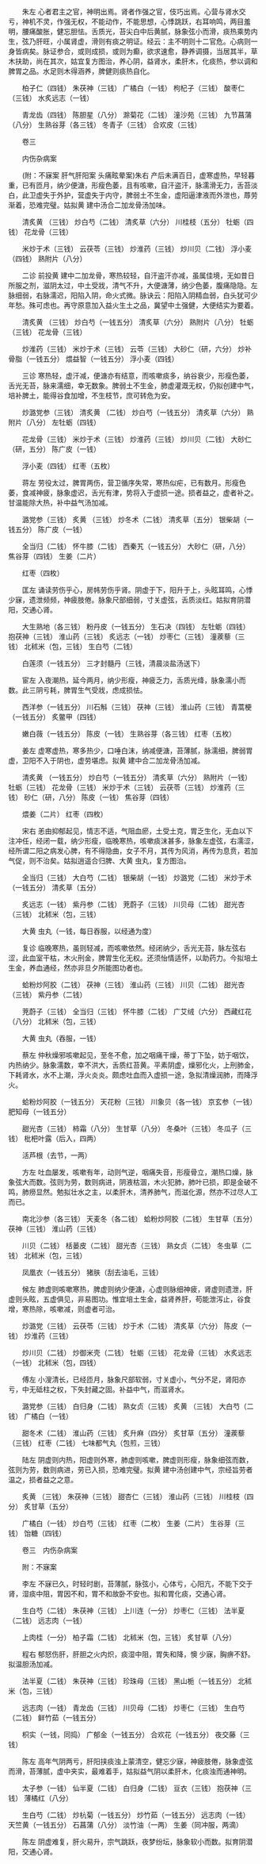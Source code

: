 <!-- { "loadSidebar": true } -->
　　朱左 心者君主之官，神明出焉。肾者作强之官，伎巧出焉。心营与肾水交亏，神机不灵，作强无权，不能动作，不能思想，心悸跳跃，右耳响鸣，两目羞明，腰痛酸胀，健忘胆怯。舌质光，苔尖白中后黄腻，脉象弦小而滑，痰热乘势内生，弦乃肝旺，小属肾虚，滑则有痰之明证。经云：主不明则十二官危。心病则一身皆病矣。脉证参合，或则成损，或则为癫，欲求速愈，静养调摄，当居其半，草木扶助，尚在其次，姑宜复方图治，养心阴，益肾水，柔肝木，化痰热，参以调和脾胃之品。水足则木得涵养，脾健则痰热自化。

　　柏子仁（四钱） 朱茯神（三钱） 广橘白（一钱） 枸杞子（三钱） 酸枣仁（三钱） 水炙远志（一钱）

　　青龙齿（四钱） 陈胆星（八分） 滁菊花（二钱） 潼沙苑（三钱） 九节菖蒲（八分） 生熟谷芽（各三钱） 冬青子（三钱） 合欢皮（三钱）

　　卷三

　　内伤杂病案

　　(附：不寐案 肝气肝阳案 头痛眩晕案)朱右 产后未满百日，虚寒虚热，早轻暮重，已有匝月，纳少便溏，形瘦色萎，且有咳嗽，自汗盗汗，脉濡滑无力，舌苔淡白，此卫虚失于外护，营虚失于内守，脾弱土不生金，虚阳逼津液而外泄也，蓐劳渐着，恐难完璧。姑拟黄 建中汤合二加龙骨汤加味。

　　清炙黄 （三钱） 炒白芍（二钱） 清炙草（六分） 川桂枝（五分） 牡蛎（四钱） 花龙骨（三钱）

　　米炒于术（三钱） 云茯苓（三钱） 炒淮药（三钱） 炒川贝（二钱） 浮小麦（四钱） 熟附片（八分）

　　二诊 前投黄 建中二加龙骨，寒热较轻，自汗盗汗亦减，虽属佳境，无如昔日所服之剂，滋阴太过，中土受戕，清气不升，大便溏薄，纳少色萎，腹痛隐隐。左脉细弱，右脉濡迟，阳陷入阴，命火式微。脉诀云：阳陷入阴精血弱，白头犹可少年愁。殊可虑也。再守原意加入益火生土之品，冀望中土强健，大便结实为要着。

　　清炙黄 （三钱） 炒白芍（一钱五分） 清炙草（六分） 熟附片（八分） 牡蛎（三钱） 花龙骨（三钱）

　　炒淮药（三钱） 米炒于术（三钱） 云苓（三钱） 大砂仁（研，六分） 炒补骨脂（一钱五分） 煨益智（一钱五分） 浮小麦（四钱）

　　三诊 寒热轻，虚汗减，便溏亦有结意，而咳嗽痰多，纳谷衰少，形瘦色萎，舌光无苔，脉来濡细，幸无数象。脾弱土不生金，肺虚灌溉无权，仍拟创建中气，培补脾土，能得谷食加增，不生枝节，庶可转危为安。

　　炒潞党参（三钱） 清炙黄 （二钱） 炒白芍（一钱五分） 清炙草（六分） 熟附片（八分） 左牡蛎（四钱）

　　花龙骨（三钱） 米炒于术（三钱） 炒淮药（三钱） 炒川贝（二钱） 大砂仁（研，五分） 陈广皮（一钱）

　　浮小麦（四钱） 红枣（五枚）

　　蒋左 劳役太过，脾胃两伤，营卫循序失常，寒热似疟，已有数月。形瘦色萎，食减神疲，脉象虚迟，舌光有津，势将入于虚损一途。损者益之，虚者补之。甘温能除大热，补中益气汤加减。

　　潞党参（三钱） 炙黄 （三钱） 炒冬术（二钱） 清炙草（五分） 银柴胡（一钱五分） 陈广皮（一钱）

　　全当归（二钱） 怀牛膝（二钱） 西秦艽（一钱五分） 大砂仁（研，八分） 焦谷芽（四钱） 生姜（二片）

　　红枣（四枚）

　　匡左 诵读劳伤乎心，房帏劳伤乎肾。阴虚于下，阳升于上，头眩耳鸣，心悸少寐，遗泄频频，神疲肢倦。脉象尺部细弱，寸关虚弦，舌质淡红。姑拟育阴潜阳，交通心肾。

　　大生熟地（各三钱） 粉丹皮（一钱五分） 生石决（四钱） 左牡蛎（四钱） 抱茯神（三钱） 淮山药（三钱） 炙远志（一钱） 炒枣仁（三钱） 潼蒺藜（三钱） 北秫米（包，三钱） 生白芍（二钱）

　　白莲须（一钱五分） 三才封髓丹（三钱，清晨淡盐汤送下）

　　宦左 入夜潮热，延今两月，纳少形瘦，神疲乏力，舌质光绛，脉象濡小而数。此三阴亏耗，脾胃生气受戕，虑成损怯。

　　西洋参（一钱五分） 川石斛（三钱） 茯神（三钱） 淮山药（三钱） 青蒿梗（一钱五分） 炙鳖甲（四钱）

　　嫩白薇（一钱五分） 陈皮（一钱） 生熟谷芽（各三钱） 红枣（五枚）

　　姜左 虚寒虚热，寒多热少，口唾白沫，纳减便溏，苔薄腻，脉濡细，脾弱胃虚，卫阳不入于阴也，虚劳堪虑。拟黄 建中合二加龙骨汤加减。

　　清炙黄 （一钱五分） 炒白芍（一钱五分） 清炙草（六分） 熟附片（一钱） 牡蛎（三钱） 花龙骨（三钱） 米炒于术（三钱） 云茯苓（三钱） 炒淮药（三钱） 砂仁（研，八分） 陈皮（一钱） 焦谷芽（四钱）

　　煨姜（二片） 红枣（四枚）

　　宋右 恙由抑郁起见，情志不适，气阻血瘀，土受土克，胃乏生化，无血以下注冲任，经闭一载，纳少形瘦，临晚寒热，咳嗽痰沫甚多，脉象左虚弦，右濡涩，经所谓二阳之病发心脾，有不得隐曲，女子不月，其传为风消，再传为息贲，若加气促，则不治矣。姑拟逍遥合归脾、大黄 虫丸，复方图治。

　　全当归（三钱） 大白芍（二钱） 银柴胡（一钱） 炒潞党（二钱） 米炒于术（一钱五分） 清炙草（五分）

　　炙远志（一钱） 紫丹参（二钱） 茺蔚子（三钱） 川贝母（二钱） 甜光杏（三钱） 北秫米（包，三钱）

　　大黄 虫丸（一钱，每日吞服，以经通为度）

　　复诊 临晚寒热，虽则轻减，而咳嗽依然。经闭纳少，舌光无苔，脉左弦右涩，此血室干枯，木火刑金，脾胃生化无权。还须怡情适怀，以助药力。今拟培土生金，养血通经，然亦非旦夕所能图功者也。

　　蛤粉炒阿胶（二钱） 茯神（三钱） 淮山药（三钱） 川贝（二钱） 甜光杏（三钱） 紫丹参（二钱）

　　茺蔚子（三钱） 全当归（三钱） 怀牛膝（二钱） 广艾绒（六分） 西藏红花（八分） 北秫米（包，三钱）

　　大黄 虫丸（吞服，一钱）

　　蔡左 仲秋燥邪咳嗽起见，至冬不愈，加之咽痛干燥，蒂丁下坠，妨于咽饮，内热纳少。脉象濡数，幸不洪大，舌质红苔黄。平素阴虚，燥邪化火，上刑肺金，下耗肾水，水不上潮，浮火炎炎。颇虑吐血而入虚损一途，急拟清燥润肺，而降浮火。

　　蛤粉炒阿胶（一钱五分） 天花粉（三钱） 川象贝（各一钱） 京玄参（一钱） 肥知母（一钱五分）

　　甜光杏（三钱） 柿霜（八分） 生甘草（八分） 冬桑叶（三钱） 冬瓜子（三钱） 枇杷叶露（后入，四两）

　　活芦根（去节，一两）

　　方左 吐血屡发，咳嗽有年，动则气逆，咽痛失音，形瘦骨立，潮热口燥，脉象弦大而数。弦则为劳，数则病进，阴液枯涸，木火犯肺，肺叶已损，即是金破不鸣，肺痨显然。勉拟壮水之主，以柔肝木，清养肺气，而滋化源，然亦不过尽人工而已。

　　南北沙参（各三钱） 天麦冬（各二钱） 蛤粉炒阿胶（二钱） 生甘草（五分） 茯神（三钱） 淮山药（三钱）

　　川贝（二钱） 栝蒌皮（二钱） 甜光杏（三钱） 熟女贞（二钱） 冬虫草（二钱） 北秫米（包，三钱）

　　凤凰衣（一钱五分） 猪肤（刮去油毛，三钱）

　　候左 肺虚则咳嗽寒热，脾虚则纳少便溏，心虚则脉细神疲，肾虚则遗泄，肝虚则头眩，五虚俱见，非易图功。惟宜培土生金，益肾养肝，苟能泄泻止，谷食增，寒热除，咳嗽减，则虚者可治。

　　炒潞党（三钱） 云茯苓（三钱） 炒于术（二钱） 清炙草（六分） 陈皮（一钱） 炒淮药（三钱）

　　炒川贝（二钱） 炒御米壳（二钱） 牡蛎（三钱） 花龙骨（三钱） 水炙远志（一钱） 北秫米（包，四钱）

　　傅左 小溲清长，已经匝月，脉象尺部软弱，寸关虚小，气分不足，肾阳亦亏，中无砥柱之权，下失封藏之固。补益中气，而滋肾水。

　　潞党参（三钱） 白归身（二钱） 熟女贞（三钱） 炙黄 （三钱） 大白芍（二钱） 广橘白（一钱）

　　甜冬术（二钱） 淮山药（三钱） 炙升麻（四分） 炙甘草（五分） 潼蒺藜（三钱） 红枣（二钱） 七味都气丸（包煎，三钱）

　　陆左 阴虚则内热，阳虚则外寒，肺虚则咳嗽，脾虚则形瘦，脉象细弦而数，弦则为劳，数则病进，劳已入损，恐难完璧。拟黄 建中汤创建中气，宗经旨劳者温之，损者益之之意。

　　炙黄 （三钱） 朱茯神（三钱） 甜杏仁（三钱） 淮山药（三钱） 川桂枝（四分） 炙甘草（五分）

　　广橘白（一钱） 炒白芍（三钱） 红枣（二枚） 生姜（二片） 生谷芽（三钱） 饴糖（四钱）

　　卷三　内伤杂病案

　　附：不寐案

　　李左 不寐已久，时轻时剧，苔薄腻，脉弦小，心体亏，心阳亢，不能下交于肾，湿痰中阻，胃因不和，胃不和故卧不安也。拟和胃化痰，交通心肾。

　　生白芍（二钱） 朱茯神（三钱） 上川连（一分） 炒枣仁（三钱） 法半夏（二钱） 远志肉（一钱）

　　上肉桂（一分） 柏子霜（二钱） 北秫米（包，三钱） 炙甘草（八分）

　　程右 郁怒伤肝，肝胆之火内炽，痰湿中阻，胃失和降，懊 少寐，胸痹不舒。拟温胆汤加减。

　　法半夏（二钱） 朱茯神（三钱） 珍珠母（三钱） 黑山栀（一钱五分） 北秫米（包，三钱）

　　远志肉（一钱） 青龙齿（三钱） 川贝母（二钱） 炒枣仁（三钱） 生白芍（二钱） 鲜竹茹（一钱五分）

　　枳实（一钱，同捣） 广郁金（一钱五分） 合欢花（一钱五分） 夜交藤（三钱）

　　陈左 高年气阴两亏，肝阳挟痰浊上蒙清空，健忘少寐，神疲肢倦，脉象虚弦而滑，苔薄腻，虚中夹实，最难着手，姑拟益气阴以柔肝木，化痰浊而通神明。

　　太子参（一钱） 仙半夏（二钱） 白归身（二钱） 豆衣（三钱） 抱茯神（三钱） 薄橘红（八分）

　　生白芍（二钱） 炒杭菊（一钱五分） 炒竹茹（一钱五分） 远志肉（一钱） 天竺黄（一钱五分） 石菖蒲（八分） 淡竹油（一两） 生姜（同冲服，两滴）

　　陈左 阴虚难复，肝火易升，宗气跳跃，夜梦纷坛，脉象软小而数。拟育阴潜阳，交通心肾。

